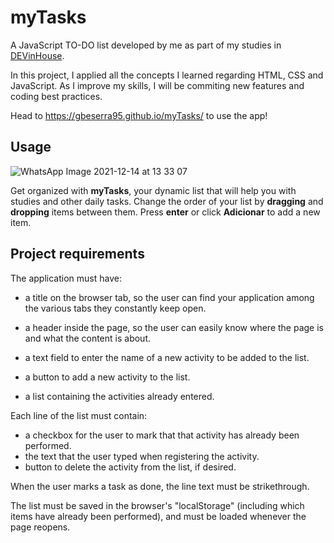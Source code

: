 # myTasks

A JavaScript TO-DO list developed by me as part of my studies in [DEVinHouse](https://github.com/gbeserra95/DEVinHouse).

In this project, I applied all the concepts I learned regarding HTML, CSS and JavaScript.
As I improve my skills, I will be commiting new features and coding best practices.

Head to https://gbeserra95.github.io/myTasks/ to use the app!

## Usage
![WhatsApp Image 2021-12-14 at 13 33 07](https://user-images.githubusercontent.com/47508755/146040010-58be3c64-77a6-48c5-ba1e-a62fece54c21.jpeg)

Get organized with **myTasks**, your dynamic list that will help you with studies and other daily tasks. Change the order of your list by **dragging** and **dropping** items between them. Press **enter** or click **Adicionar** to add a new item.

## Project requirements

The application must have:

- a title on the browser tab, so the user can find your application among the various tabs they constantly keep open.

- a header inside the page, so the user can easily know where the page is and what the content is about.

- a text field to enter the name of a new activity to be added to the list.

- a button to add a new activity to the list.

- a list containing the activities already entered.

Each line of the list must contain:

- a checkbox for the user to mark that that activity has already been performed.
- the text that the user typed when registering the activity.
- button to delete the activity from the list, if desired.

When the user marks a task as done, the line text must be strikethrough.

The list must be saved in the browser's "localStorage" (including which items have already been performed), and must be loaded whenever the page reopens.
